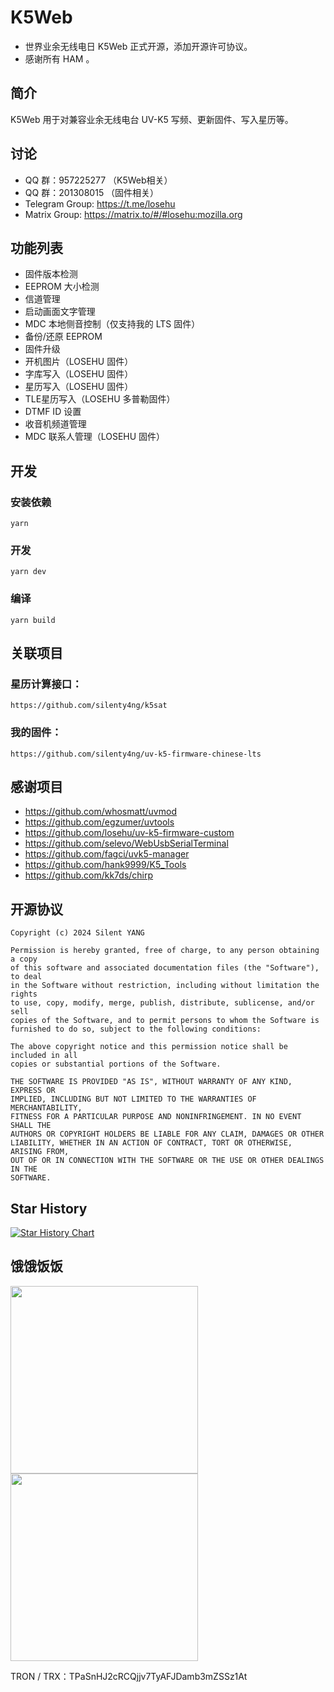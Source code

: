 # K5Web

- 世界业余无线电日 K5Web 正式开源，添加开源许可协议。
- 感谢所有 HAM 。

## 简介

K5Web 用于对兼容业余无线电台 UV-K5 写频、更新固件、写入星历等。

## 讨论
- QQ 群：957225277  （K5Web相关）
- QQ 群：201308015  （固件相关）
- Telegram Group: https://t.me/losehu
- Matrix Group: https://matrix.to/#/#losehu:mozilla.org

## 功能列表

- 固件版本检测
- EEPROM 大小检测
- 信道管理
- 启动画面文字管理
- MDC 本地侧音控制（仅支持我的 LTS 固件）
- 备份/还原 EEPROM
- 固件升级
- 开机图片（LOSEHU 固件）
- 字库写入（LOSEHU 固件）
- 星历写入（LOSEHU 固件）
- TLE星历写入（LOSEHU 多普勒固件）
- DTMF ID 设置
- 收音机频道管理
- MDC 联系人管理（LOSEHU 固件）

## 开发
### 安装依赖
```
yarn
```
### 开发
```
yarn dev
```
### 编译
```
yarn build
```

## 关联项目
### 星历计算接口：
    https://github.com/silenty4ng/k5sat

### 我的固件：
    https://github.com/silenty4ng/uv-k5-firmware-chinese-lts 

## 感谢项目
- https://github.com/whosmatt/uvmod
- https://github.com/egzumer/uvtools
- https://github.com/losehu/uv-k5-firmware-custom
- https://github.com/selevo/WebUsbSerialTerminal
- https://github.com/fagci/uvk5-manager
- https://github.com/hank9999/K5_Tools
- https://github.com/kk7ds/chirp

## 开源协议

```
Copyright (c) 2024 Silent YANG

Permission is hereby granted, free of charge, to any person obtaining a copy
of this software and associated documentation files (the "Software"), to deal
in the Software without restriction, including without limitation the rights
to use, copy, modify, merge, publish, distribute, sublicense, and/or sell
copies of the Software, and to permit persons to whom the Software is
furnished to do so, subject to the following conditions:

The above copyright notice and this permission notice shall be included in all
copies or substantial portions of the Software.

THE SOFTWARE IS PROVIDED "AS IS", WITHOUT WARRANTY OF ANY KIND, EXPRESS OR
IMPLIED, INCLUDING BUT NOT LIMITED TO THE WARRANTIES OF MERCHANTABILITY,
FITNESS FOR A PARTICULAR PURPOSE AND NONINFRINGEMENT. IN NO EVENT SHALL THE
AUTHORS OR COPYRIGHT HOLDERS BE LIABLE FOR ANY CLAIM, DAMAGES OR OTHER
LIABILITY, WHETHER IN AN ACTION OF CONTRACT, TORT OR OTHERWISE, ARISING FROM,
OUT OF OR IN CONNECTION WITH THE SOFTWARE OR THE USE OR OTHER DEALINGS IN THE
SOFTWARE.
```

## Star History

[![Star History Chart](https://api.star-history.com/svg?repos=silenty4ng/k5web&type=Date)](https://star-history.com/#silenty4ng/k5web&Date)

## 饿饿饭饭
<img src="https://github.com/silenty4ng/k5web/blob/master/public/mm_facetoface_collect_qrcode_1714392837792.png?raw=true"  width="300" /> <img src="https://github.com/silenty4ng/k5web/blob/master/public/1722745910257.jpg?raw=true"  width="300" />

TRON / TRX：TPaSnHJ2cRCQjjv7TyAFJDamb3mZSSz1At
